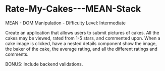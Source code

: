 # Rate-My-Cakes---MEAN-Stack
MEAN - DOM Manipulation - Difficulty Level: Intermediate


Create an application that allows users to submit pictures of cakes. All the cakes may be viewed, rated from 1-5 stars, and commented upon. When a cake image is clicked, have a nested details component show the image, the baker of the cake, the average rating, and all the different ratings and comments.

BONUS: Include backend validations.


